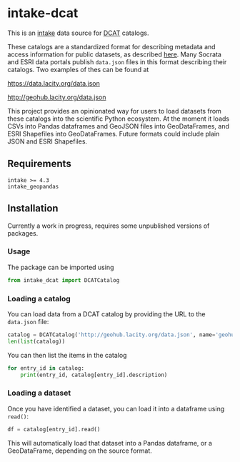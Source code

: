 # intake-dcat

This is an [intake](https://intake.readthedocs.io/en/latest)
data source for [DCAT](https://www.w3.org/TR/vocab-dcat) catalogs.

These catalogs are a standardized format for describing metadata and access information
for public datasets, as described [here](https://project-open-data.cio.gov/v1.1/schema).
Many Socrata and ESRI data portals publish `data.json` files in this format describing their catalogs.
Two examples of thes can be found at

https://data.lacity.org/data.json

http://geohub.lacity.org/data.json

This project provides an opinionated way for users to load datasets from these catalogs into the scientific Python ecosystem.
At the moment it loads CSVs into Pandas dataframes and GeoJSON files into GeoDataFrames, and ESRI Shapefiles into GeoDataFrames.
Future formats could include plain JSON and ESRI Shapefiles.

## Requirements
```
intake >= 4.3
intake_geopandas
```
## Installation

Currently a work in progress, requires some unpublished versions of packages.

### Usage

The package can be imported using
```python
from intake_dcat import DCATCatalog
```

### Loading a catalog

You can load data from a DCAT catalog by providing the URL to the `data.json` file:
```python
catalog = DCATCatalog('http://geohub.lacity.org/data.json', name='geohub')
len(list(catalog))
```

You can then list the items in the catalog
```python
for entry_id in catalog:
    print(entry_id, catalog[entry_id].description)
```

### Loading a dataset
Once you have identified a dataset, you can load it into a dataframe using `read()`:

```python
df = catalog[entry_id].read()
```

This will automatically load that dataset into a Pandas dataframe, or a GeoDataFrame, depending on the source format.

